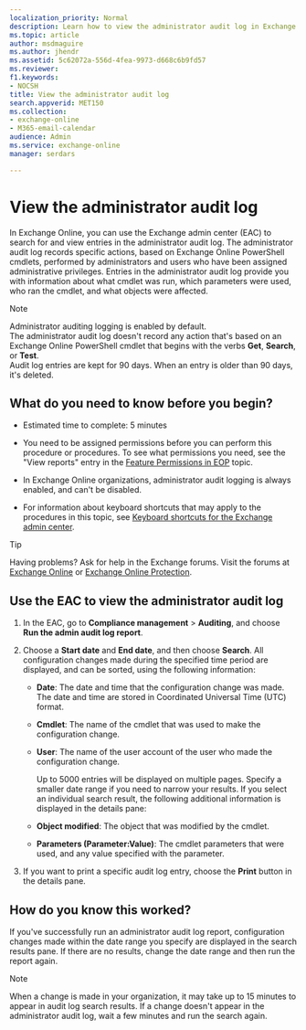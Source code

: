 ```yaml
---
localization_priority: Normal
description: Learn how to view the administrator audit log in Exchange Online
ms.topic: article
author: msdmaguire
ms.author: jhendr
ms.assetid: 5c62072a-556d-4fea-9973-d668c6b9fd57
ms.reviewer: 
f1.keywords:
- NOCSH
title: View the administrator audit log
search.appverid: MET150
ms.collection: 
- exchange-online
- M365-email-calendar
audience: Admin
ms.service: exchange-online
manager: serdars

---
```


# View the administrator audit log

In Exchange Online, you can use the Exchange admin center (EAC) to search for and view entries in the administrator audit log. The administrator audit log records specific actions, based on Exchange Online PowerShell cmdlets, performed by administrators and users who have been assigned administrative privileges. Entries in the administrator audit log provide you with information about what cmdlet was run, which parameters were used, who ran the cmdlet, and what objects were affected.

> [!NOTE]
> Administrator auditing logging is enabled by default. <br/> The administrator audit log doesn't record any action that's based on an Exchange Online PowerShell cmdlet that begins with the verbs **Get**, **Search**, or **Test**. <br/> Audit log entries are kept for 90 days. When an entry is older than 90 days, it's deleted.

## What do you need to know before you begin?

- Estimated time to complete: 5 minutes

- You need to be assigned permissions before you can perform this procedure or procedures. To see what permissions you need, see the "View reports" entry in the [Feature Permissions in EOP](/microsoft-365/security/office-365-security/feature-permissions-in-eop) topic.

- In Exchange Online organizations, administrator audit logging is always enabled, and can't be disabled.

- For information about keyboard shortcuts that may apply to the procedures in this topic, see [Keyboard shortcuts for the Exchange admin center](../../accessibility/keyboard-shortcuts-in-admin-center.md).

> [!TIP]
> Having problems? Ask for help in the Exchange forums. Visit the forums at [Exchange Online](/answers/topics/office-exchange-server-itpro.html) or [Exchange Online Protection](https://social.technet.microsoft.com/forums/forefront/home?forum=FOPE).

## Use the EAC to view the administrator audit log

1. In the EAC, go to **Compliance management** \> **Auditing**, and choose **Run the admin audit log report**.

2. Choose a **Start date** and **End date**, and then choose **Search**. All configuration changes made during the specified time period are displayed, and can be sorted, using the following information:

   - **Date**: The date and time that the configuration change was made. The date and time are stored in Coordinated Universal Time (UTC) format.

   - **Cmdlet**: The name of the cmdlet that was used to make the configuration change.

   - **User**: The name of the user account of the user who made the configuration change.

     Up to 5000 entries will be displayed on multiple pages. Specify a smaller date range if you need to narrow your results. If you select an individual search result, the following additional information is displayed in the details pane:

   - **Object modified**: The object that was modified by the cmdlet.

   - **Parameters (Parameter:Value)**: The cmdlet parameters that were used, and any value specified with the parameter.

3. If you want to print a specific audit log entry, choose the **Print** button in the details pane.

## How do you know this worked?

If you've successfully run an administrator audit log report, configuration changes made within the date range you specify are displayed in the search results pane. If there are no results, change the date range and then run the report again.

> [!NOTE]
> When a change is made in your organization, it may take up to 15 minutes to appear in audit log search results. If a change doesn't appear in the administrator audit log, wait a few minutes and run the search again.